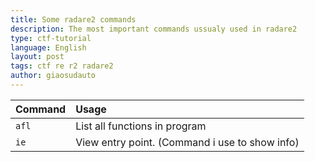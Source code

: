 ```yaml
---
title: Some radare2 commands
description: The most important commands ussualy used in radare2
type: ctf-tutorial
language: English
layout: post
tags: ctf re r2 radare2
author: giaosudauto 
---
```


|  Command | Usage                                                                             |
|----------|:----------------------------------------------------------------------------------|
|```afl``` | List all functions in program                                                     |
|```ie```  | View entry point. (Command i use to show info)                                    |